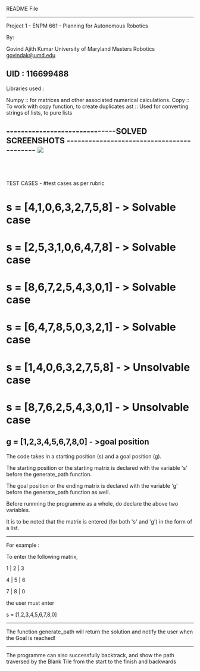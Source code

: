 
README File
_________________________________________________________________________________________

Project 1 - ENPM 661 - Planning for Autonomous Robotics

By: 

Govind Ajith Kumar
University of Maryland
Masters Robotics
govindak@umd.edu

UID : 116699488
-------------------------------------------------------------------------------------------
Libraries used :

Numpy :: for matrices and other associated numerical calculations. 
Copy :: To work with copy function, to create duplicates
ast :: Used for converting strings of lists, to pure lists

------------------------------SOLVED SCREENSHOTS ------------------------------------------
![](Project%201/Images/Solved_messages.png)<br/>
<br/>
<br/>
-------------------------------------------------------------------------------------------
TEST CASES - 
#test cases as per rubric
# s = [4,1,0,6,3,2,7,5,8]  - >  Solvable case
# s = [2,5,3,1,0,6,4,7,8]  - >  Solvable case
# s = [8,6,7,2,5,4,3,0,1]  - >  Solvable case
# s = [6,4,7,8,5,0,3,2,1]  - >  Solvable case
# s = [1,4,0,6,3,2,7,5,8]  - >  Unsolvable case
# s = [8,7,6,2,5,4,3,0,1]  - >  Unsolvable case
g = [1,2,3,4,5,6,7,8,0]    - >goal position
---------------------------------------------------------------------------------------------




The code takes in a starting position (s) and a goal position (g).

The starting position or the starting matrix is declared with the variable 's' before the
generate_path function.

The goal position or the ending matrix is declared with the variable 'g' before the
generate_path function as well.

Before runnning the programme as a whole, do declare the above two variables.

It is to be noted that the matrix is entered (for both 's' and 'g') in the form of a list.

-------------------------------------------------------------------------------------------
For example :

To enter the following matrix,

1 | 2 | 3

4 | 5 | 6

7 | 8 | 0  

the user must enter 

s = [1,2,3,4,5,6,7,8,0]

-------------------------------------------------------------------------------------------

The function generate_path will return the solution and notify the user when the Goal is reached!

-------------------------------------------------------------------------------------------

The programme can also successfully backtrack, and show the path traversed by the Blank Tile from 
the start to the finish and backwards



